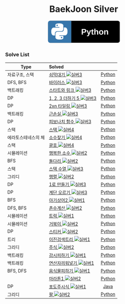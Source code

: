 <div align="center">
  <h1>BaekJoon Silver</h1>
  <img src="https://github.com/Kim-SuBin/Kim-SuBin/blob/master/svg/dev/languages/python.svg" alt="Python" />
</div>


### Solve List
|Type|Solved||
|---|:---|:---:|
|자료구조, 스택|[쇠막대기 <img src="https://d2gd6pc034wcta.cloudfront.net/tier/8.svg" alt="실버3" height="13" />](https://www.acmicpc.net/problem/10799)|[Python](./10799.py)|
|DFS, BFS|[바이러스 <img src="https://d2gd6pc034wcta.cloudfront.net/tier/8.svg" alt="실버3" height="13" />](https://www.acmicpc.net/problem/2606)|[Python](./2606.py)|
|백트래킹|[스타트와 링크 <img src="https://d2gd6pc034wcta.cloudfront.net/tier/8.svg" alt="실버3" height="13" />](https://www.acmicpc.net/problem/14889)|[Python](./14889.py)|
|DP|[1, 2, 3 더하기 5 <img src="https://d2gd6pc034wcta.cloudfront.net/tier/8.svg" alt="실버3" height="13" />](https://www.acmicpc.net/problem/159900)|[Python](./15990.py)|
|DP|[2xn 타일링 <img src="https://d2gd6pc034wcta.cloudfront.net/tier/8.svg" alt="실버3" height="13" />](https://www.acmicpc.net/problem/11726)|[Python](./11726.py)|
|백트래킹|[근손실 <img src="https://d2gd6pc034wcta.cloudfront.net/tier/8.svg" alt="실버3" height="13" />](https://www.acmicpc.net/problem/18429)|[Python](./18429.py)|
|DP|[피보나치 함수 <img src="https://d2gd6pc034wcta.cloudfront.net/tier/8.svg" alt="실버3" height="13" />](https://www.acmicpc.net/problem/1003)|[Python](./1003.py)|
|스택|[스택 <img src="https://d2gd6pc034wcta.cloudfront.net/tier/7.svg" alt="실버4" height="13" />](https://www.acmicpc.net/problem/10828)|[Python](./10828.py)| => sys.stdin.readline().rstrip() 으로 입력받음
|에라토스테네스의 체|[소수찾기 <img src="https://d2gd6pc034wcta.cloudfront.net/tier/7.svg" alt="실버4" height="13" />](https://www.acmicpc.net/problem/1978)|[Python](./1978.py)|
|스택|[괄호 <img src="https://d2gd6pc034wcta.cloudfront.net/tier/7.svg" alt="실버4" height="13" />](https://www.acmicpc.net/problem/9012)|[Python](./9012.py)|
|시뮬레이션|[행복한 소수 <img src="https://d2gd6pc034wcta.cloudfront.net/tier/9.svg" alt="실버2" height="13" />](https://www.acmicpc.net/problem/10434)|[Python](./10434.py)|
|BFS|[돌다리 <img src="https://d2gd6pc034wcta.cloudfront.net/tier/9.svg" alt="실버2" height="13" />](https://www.acmicpc.net/problem/12761)|[Python](./12761.py)|
|스택|[스택 수열 <img src="https://d2gd6pc034wcta.cloudfront.net/tier/8.svg" alt="실버3" height="13" />](https://www.acmicpc.net/problem/1874)|[Python](./1874.py)|
|그리디|[행렬 <img src="https://d2gd6pc034wcta.cloudfront.net/tier/9.svg" alt="실버2" height="13" />](https://www.acmicpc.net/problem/1080)|[Python](./1080.py)|
|DP|[1로 만들기 <img src="https://d2gd6pc034wcta.cloudfront.net/tier/8.svg" alt="실버3" height="13" />](https://www.acmicpc.net/problem/1463)|[Python](./1463.py)|
|DP|[계단 오르기 <img src="https://d2gd6pc034wcta.cloudfront.net/tier/8.svg" alt="실버3" height="13" />](https://www.acmicpc.net/problem/2579)|[Python](./2579.py)|
|BFS|[아기상어2 <img src="https://d2gd6pc034wcta.cloudfront.net/tier/10.svg" alt="실버1" height="13" />](https://www.acmicpc.net/problem/17086)|[Python](https://github.com/WebProject-STT/Algorithm/blob/main/baekjoon/4%EC%A3%BC%EC%B0%A8/17086/17086_sb.py)|
|DFS, BFS|[촌수계산 <img src="https://d2gd6pc034wcta.cloudfront.net/tier/9.svg" alt="실버2" height="13" />](https://www.acmicpc.net/problem/2644)|[Python](https://github.com/WebProject-STT/Algorithm/blob/main/baekjoon/4%EC%A3%BC%EC%B0%A8/2644/2644_sb.py)|
|시뮬레이션|[트럭 <img src="https://d2gd6pc034wcta.cloudfront.net/tier/10.svg" alt="실버1" height="13" />](https://www.acmicpc.net/problem/13335)|[Python](https://github.com/WebProject-STT/Algorithm/blob/main/baekjoon/5%EC%A3%BC%EC%B0%A8/13335/13335_sb.py)|
|시뮬레이션|[거북이 <img src="https://d2gd6pc034wcta.cloudfront.net/tier/9.svg" alt="실버2" height="13" />](https://www.acmicpc.net/problem/8911)|[Python](https://github.com/WebProject-STT/Algorithm/blob/main/baekjoon/5%EC%A3%BC%EC%B0%A8/8911/8911_sb.py)|
|DP|[스티커 <img src="https://d2gd6pc034wcta.cloudfront.net/tier/9.svg" alt="실버2" height="13" />](https://www.acmicpc.net/problem/9465)|[Python](https://github.com/WebProject-STT/Algorithm/blob/main/baekjoon/5%EC%A3%BC%EC%B0%A8/9465/9465_sb.py)|
|트리|[이진검색트리 <img src="https://d2gd6pc034wcta.cloudfront.net/tier/10.svg" alt="실버1" height="13" />](https://www.acmicpc.net/problem/5639)|[Python](https://github.com/WebProject-STT/Algorithm/blob/main/baekjoon/6%EC%A3%BC%EC%B0%A8/5639/5639_sb.py)|
|그리디|[주식 <img src="https://d2gd6pc034wcta.cloudfront.net/tier/9.svg" alt="실버2" height="13" />](https://www.acmicpc.net/problem/11501)|[Python](https://github.com/WebProject-STT/Algorithm/blob/main/baekjoon/6%EC%A3%BC%EC%B0%A8/11501/11501_sb.py)|
|백트래킹|[감시피하기 <img src="https://d2gd6pc034wcta.cloudfront.net/tier/10.svg" alt="실버1" height="13" />](https://www.acmicpc.net/problem/18428)|[Python](https://github.com/WebProject-STT/Algorithm/blob/main/baekjoon/6%EC%A3%BC%EC%B0%A8/18428/18428_sb.py)|
|백트래킹|[연산자끼워넣기 <img src="https://d2gd6pc034wcta.cloudfront.net/tier/10.svg" alt="실버1" height="13" />](https://www.acmicpc.net/problem/14888)|[Python](https://github.com/WebProject-STT/Algorithm/blob/main/baekjoon/7%EC%A3%BC%EC%B0%A8/14888/14888_sb.py)|
|BFS, DFS|[음식물피하기 <img src="https://d2gd6pc034wcta.cloudfront.net/tier/10.svg" alt="실버1" height="13" />](https://www.acmicpc.net/problem/1743)|[Python](https://github.com/WebProject-STT/Algorithm/blob/main/baekjoon/7%EC%A3%BC%EC%B0%A8/1743/1743_sb.py)|
||[마라톤1 <img src="https://d2gd6pc034wcta.cloudfront.net/tier/9.svg" alt="실버2" height="13" />](https://www.acmicpc.net/problem/10655)|[Python](https://github.com/WebProject-STT/Algorithm/blob/main/baekjoon/7%EC%A3%BC%EC%B0%A8/10655/10655_sb.py)|
|DP|[포도주시식 <img src="https://d2gd6pc034wcta.cloudfront.net/tier/10.svg" alt="실버1" height="13" />](https://www.acmicpc.net/problem/2156)|[Java](https://github.com/WebProject-STT/Algorithm/blob/main/baekjoon/8%EC%A3%BC%EC%B0%A8/2156/2156_sb.java)|
|그리디|[팔 <img src="https://d2gd6pc034wcta.cloudfront.net/tier/9.svg" alt="실버2" height="13" />](https://www.acmicpc.net/problem/1105)|[Python](https://github.com/WebProject-STT/Algorithm/blob/main/baekjoon/9%EC%A3%BC%EC%B0%A8/1105/1105_sb.py)|